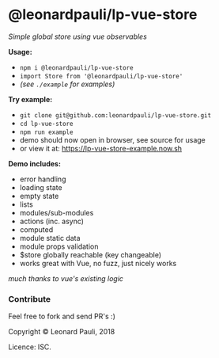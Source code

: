 # @leonardpauli/lp-vue-store
*Simple global store using vue observables*

__Usage:__
- `npm i @leonardpauli/lp-vue-store`
- `import Store from '@leonardpauli/lp-vue-store'`
- *(see `./example` for examples)*

__Try example:__
- `git clone git@github.com:leonardpauli/lp-vue-store.git`
- `cd lp-vue-store`
- `npm run example`
- demo should now open in browser, see source for usage
- or view it at: https://lp-vue-store-example.now.sh

__Demo includes:__
- error handling
- loading state
- empty state
- lists
- modules/sub-modules
- actions (inc. async)
- computed
- module static data
- module props validation
- $store globally reachable (key changeable)
- works great with Vue, no fuzz, just nicely works

*much thanks to vue's existing logic*
 

### Contribute

Feel free to fork and send PR's :)

Copyright © Leonard Pauli, 2018

Licence: ISC.
